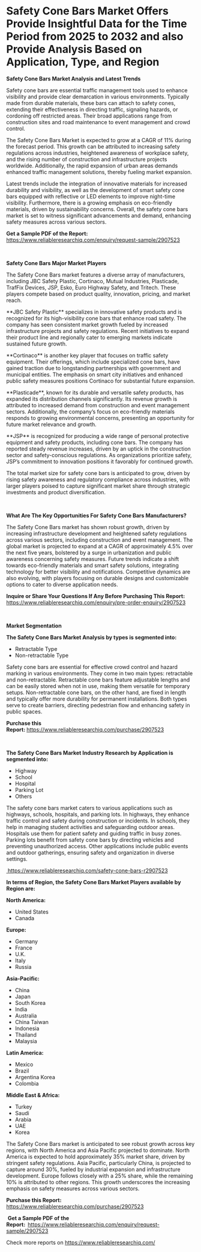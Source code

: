 <p><h1>Safety Cone Bars Market Offers Provide Insightful Data for the Time Period from 2025 to 2032 and also Provide Analysis Based on Application, Type, and Region</h1></p><p><strong>Safety Cone Bars Market Analysis and Latest Trends</strong></p>
<p><p>Safety cone bars are essential traffic management tools used to enhance visibility and provide clear demarcation in various environments. Typically made from durable materials, these bars can attach to safety cones, extending their effectiveness in directing traffic, signaling hazards, or cordoning off restricted areas. Their broad applications range from construction sites and road maintenance to event management and crowd control.</p><p>The Safety Cone Bars Market is expected to grow at a CAGR of 11% during the forecast period. This growth can be attributed to increasing safety regulations across industries, heightened awareness of workplace safety, and the rising number of construction and infrastructure projects worldwide. Additionally, the rapid expansion of urban areas demands enhanced traffic management solutions, thereby fueling market expansion.</p><p>Latest trends include the integration of innovative materials for increased durability and visibility, as well as the development of smart safety cone bars equipped with reflective or LED elements to improve night-time visibility. Furthermore, there is a growing emphasis on eco-friendly materials, driven by sustainability concerns. Overall, the safety cone bars market is set to witness significant advancements and demand, enhancing safety measures across various sectors.</p></p>
<p><strong>Get a Sample PDF of the Report:&nbsp;</strong> <a href="https://www.reliableresearchiq.com/enquiry/request-sample/2907523?utm_campaign=2927&utm_medium=2&utm_source=Github&utm_content=ia&utm_term=12032025&utm_id=safety-cone-bars">https://www.reliableresearchiq.com/enquiry/request-sample/2907523</a></p>
<p>&nbsp;</p>
<p><strong>Safety Cone Bars Major Market Players</strong></p>
<p><p>The Safety Cone Bars market features a diverse array of manufacturers, including JBC Safety Plastic, Cortinaco, Mutual Industries, Plasticade, TrafFix Devices, JSP, Esko, Euro Highway Safety, and Tritech. These players compete based on product quality, innovation, pricing, and market reach.</p><p>**JBC Safety Plastic** specializes in innovative safety products and is recognized for its high-visibility cone bars that enhance road safety. The company has seen consistent market growth fueled by increased infrastructure projects and safety regulations. Recent initiatives to expand their product line and regionally cater to emerging markets indicate sustained future growth.</p><p>**Cortinaco** is another key player that focuses on traffic safety equipment. Their offerings, which include specialized cone bars, have gained traction due to longstanding partnerships with government and municipal entities. The emphasis on smart city initiatives and enhanced public safety measures positions Cortinaco for substantial future expansion.</p><p>**Plasticade**, known for its durable and versatile safety products, has expanded its distribution channels significantly. Its revenue growth is attributed to increased demand from construction and event management sectors. Additionally, the company’s focus on eco-friendly materials responds to growing environmental concerns, presenting an opportunity for future market relevance and growth.</p><p>**JSP** is recognized for producing a wide range of personal protective equipment and safety products, including cone bars. The company has reported steady revenue increases, driven by an uptick in the construction sector and safety-conscious regulations. As organizations prioritize safety, JSP’s commitment to innovation positions it favorably for continued growth.</p><p>The total market size for safety cone bars is anticipated to grow, driven by rising safety awareness and regulatory compliance across industries, with larger players poised to capture significant market share through strategic investments and product diversification.</p></p>
<p>&nbsp;</p>
<p><strong>What Are The Key Opportunities For Safety Cone Bars Manufacturers?</strong></p>
<p><p>The Safety Cone Bars market has shown robust growth, driven by increasing infrastructure development and heightened safety regulations across various sectors, including construction and event management. The global market is projected to expand at a CAGR of approximately 4.5% over the next five years, bolstered by a surge in urbanization and public awareness concerning safety measures. Future trends indicate a shift towards eco-friendly materials and smart safety solutions, integrating technology for better visibility and notifications. Competitive dynamics are also evolving, with players focusing on durable designs and customizable options to cater to diverse application needs.</p></p>
<p><strong>Inquire or Share Your Questions If Any Before Purchasing This Report:</strong> <a href="https://www.reliableresearchiq.com/enquiry/pre-order-enquiry/2907523?utm_campaign=2927&utm_medium=2&utm_source=Github&utm_content=ia&utm_term=12032025&utm_id=safety-cone-bars">https://www.reliableresearchiq.com/enquiry/pre-order-enquiry/2907523</a></p>
<p>&nbsp;</p>
<p><strong>Market Segmentation</strong></p>
<p><strong>The Safety Cone Bars Market Analysis by types is segmented into:</strong></p>
<p><ul><li>Retractable Type</li><li>Non-retractable Type</li></ul></p>
<p><p>Safety cone bars are essential for effective crowd control and hazard marking in various environments. They come in two main types: retractable and non-retractable. Retractable cone bars feature adjustable lengths and can be easily stored when not in use, making them versatile for temporary setups. Non-retractable cone bars, on the other hand, are fixed in length and typically offer more durability for permanent installations. Both types serve to create barriers, directing pedestrian flow and enhancing safety in public spaces.</p></p>
<p><strong>Purchase this Report:&nbsp;</strong><a href="https://www.reliableresearchiq.com/purchase/2907523?utm_campaign=2927&utm_medium=2&utm_source=Github&utm_content=ia&utm_term=12032025&utm_id=safety-cone-bars">https://www.reliableresearchiq.com/purchase/2907523</a></p>
<p>&nbsp;</p>
<p><strong>The Safety Cone Bars Market Industry Research by Application is segmented into:</strong></p>
<p><ul><li>Highway</li><li>School</li><li>Hospital</li><li>Parking Lot</li><li>Others</li></ul></p>
<p><p>The safety cone bars market caters to various applications such as highways, schools, hospitals, and parking lots. In highways, they enhance traffic control and safety during construction or incidents. In schools, they help in managing student activities and safeguarding outdoor areas. Hospitals use them for patient safety and guiding traffic in busy zones. Parking lots benefit from safety cone bars by directing vehicles and preventing unauthorized access. Other applications include public events and outdoor gatherings, ensuring safety and organization in diverse settings.</p></p>
<p><a href="https://www.reliableresearchiq.com/safety-cone-bars-r2907523?utm_campaign=2927&utm_medium=2&utm_source=Github&utm_content=ia&utm_term=12032025&utm_id=safety-cone-bars">&nbsp;https://www.reliableresearchiq.com/safety-cone-bars-r2907523</a></p>
<p><strong>In terms of Region, the Safety Cone Bars Market Players available by Region are:</strong></p>
<p>
    <p> <strong> North America: </strong>
        <ul>
            <li>United States</li>
            <li>Canada</li>
        </ul>
        </p> 
    <p> <strong> Europe: </strong>
        <ul>
            <li>Germany</li>
            <li>France</li>
            <li>U.K.</li>
            <li>Italy</li>
            <li>Russia</li>
        </ul>
        </p> 
    <p> <strong> Asia-Pacific: </strong>
        <ul>
            <li>China</li>
            <li>Japan</li>
            <li>South Korea</li>
            <li>India</li>
            <li>Australia</li>
            <li>China Taiwan</li>
            <li>Indonesia</li>
            <li>Thailand</li>
            <li>Malaysia</li>
        </ul>
        </p> 
    <p> <strong> Latin America: </strong>
        <ul>
            <li>Mexico</li>
            <li>Brazil</li>
            <li>Argentina Korea</li>
            <li>Colombia</li>
        </ul>
        </p> 
    <p> <strong> Middle East & Africa: </strong>
        <ul>
            <li>Turkey</li>
            <li>Saudi</li>
            <li>Arabia</li>
            <li>UAE</li>
            <li>Korea</li>
        </ul>
    </p>
    </p>
<p><p>The Safety Cone Bars market is anticipated to see robust growth across key regions, with North America and Asia Pacific projected to dominate. North America is expected to hold approximately 35% market share, driven by stringent safety regulations. Asia Pacific, particularly China, is projected to capture around 30%, fueled by industrial expansion and infrastructure development. Europe follows closely with a 25% share, while the remaining 10% is attributed to other regions. This growth underscores the increasing emphasis on safety measures across various sectors.</p></p>
<p><strong>Purchase this Report: </strong><a href="https://www.reliableresearchiq.com/purchase/2907523?utm_campaign=2927&utm_medium=2&utm_source=Github&utm_content=ia&utm_term=12032025&utm_id=safety-cone-bars">https://www.reliableresearchiq.com/purchase/2907523</a></p>
<p>&nbsp;<strong>Get a Sample PDF of the Report:&nbsp;&nbsp;</strong><a href="https://www.reliableresearchiq.com/enquiry/request-sample/2907523?utm_campaign=2927&utm_medium=2&utm_source=Github&utm_content=ia&utm_term=12032025&utm_id=safety-cone-bars">https://www.reliableresearchiq.com/enquiry/request-sample/2907523</a></p>
<p><strong></strong></p>
<p>Check more reports on <a href="https://www.reliableresearchiq.com/?utm_campaign=2927&utm_medium=2&utm_source=Github&utm_content=ia&utm_term=12032025&utm_id=safety-cone-bars">https://www.reliableresearchiq.com/</a></p>